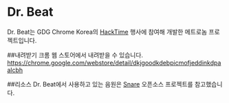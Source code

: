 Dr. Beat
========

Dr. Beat는 GDG Chrome Korea의 <a href="http://goo.gl/SscNs">HackTime</a> 행사에 참여해 개발한 메트로놈 프로젝트입니다.

##내려받기
크롬 웹 스토어에서 내려받을 수 있습니다.
https://chrome.google.com/webstore/detail/dkjgoodkdebpicmofjeddinkdpaalcbh

##리소스 
Dr. Beat에서 사용하고 있는 음원은 <a href="https://launchpad.net/snar">Snare</a> 오픈소스 프로젝트를 참고했습니다.
